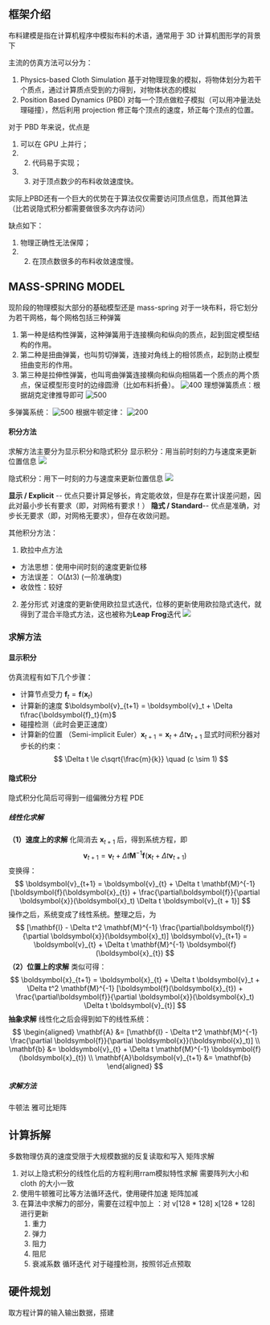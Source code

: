 ## 框架介绍
布料建模是指在计算机程序中模拟布料的术语，通常用于 3D 计算机图形学的背景下

主流的仿真方法可以分为：
1. Physics-based Cloth Simulation
基于对物理现象的模拟，将物体划分为若干个质点，通过计算质点受到的力得到，对物体状态的模拟
2. Position Based Dynamics (PBD)
对每一个顶点做粒子模拟（可以用冲量法处理碰撞），然后利用 projection 修正每个顶点的速度，矫正每个顶点的位置。

对于 PBD 年来说，优点是
1. 可以在 GPU 上并行；
2. 2. 代码易于实现；
3. 3. 对于顶点数少的布料收敛速度快。

实际上PBD还有一个巨大的优势在于算法仅仅需要访问顶点信息，而其他算法（比若说隐式积分都需要做很多次内存访问）

缺点如下：
1. 物理正确性无法保障；
2. 2. 在顶点数很多的布料收敛速度慢。

## MASS-SPRING MODEL
现阶段的物理模拟大部分的基础模型还是 mass-spring
对于一块布料，将它划分为若干网格，每个网格包括三种弹簧
1. 第一种是结构性弹簧，这种弹簧用于连接横向和纵向的质点，起到固定模型结构的作用。
2. 第二种是扭曲弹簧，也叫剪切弹簧，连接对角线上的相邻质点，起到防止模型扭曲变形的作用。
3. 第三种是拉伸性弹簧，也叫弯曲弹簧连接横向和纵向相隔着一个质点的两个质点，保证模型形变时的边缘圆滑（比如布料折叠）。
 ![400](https://raw.githubusercontent.com/acdefg/cdn/main/obsidian/202402261952550.png)
理想弹簧质点：根据胡克定律推导即可
 ![500](https://raw.githubusercontent.com/acdefg/cdn/main/obsidian/202402262001443.png)

多弹簧系统：
 ![500](https://raw.githubusercontent.com/acdefg/cdn/main/obsidian/202402262002499.png)
根据牛顿定律：
 ![200](https://raw.githubusercontent.com/acdefg/cdn/main/obsidian/202402262005018.png)
####  积分方法
求解方法主要分为显示积分和隐式积分
显示积分：用当前时刻的力与速度来更新位置信息
 ![](https://raw.githubusercontent.com/acdefg/cdn/main/obsidian/202402262021523.png)

隐式积分：用下一时刻的力与速度来更新位置信息
 ![](https://raw.githubusercontent.com/acdefg/cdn/main/obsidian/202402262022629.png)

**显示 / Explicit** -- 优点只要计算足够长，肯定能收敛，但是存在累计误差问题，因此对最小步长有要求（即，对网格有要求！）
**隐式 / Standard**-- 优点是准确，对步长无要求（即，对网格无要求），但存在收敛问题。

其他积分方法：
1. 欧拉中点方法
- 方法思想：使用中间时刻的速度更新位移
- 方法误差： O(Δt3) (一阶准确度)
- 收敛性：较好

2. 差分形式
对速度的更新使用欧拉显式迭代，位移的更新使用欧拉隐式迭代，就得到了混合半隐式方法，这也被称为**Leap Frog**迭代
 ![](https://raw.githubusercontent.com/acdefg/cdn/main/obsidian/202402262022197.png)
### 求解方法
#### 显示积分
仿真流程有如下几个步骤：
- 计算节点受力 $\boldsymbol{f}_t = \boldsymbol{f}(\boldsymbol{x}_t)$
- 计算新的速度 $\boldsymbol{v}_{t+1} = \boldsymbol{v}_t + \Delta t\frac{\boldsymbol{f}_t}{m}$
- 碰撞检测（此时会更正速度）
- 计算新的位置 （Semi-implicit Euler）$\boldsymbol{x}_{t+1} = \boldsymbol{x}_t + \Delta t \boldsymbol{v}_{t+1}$
显式时间积分器对步长的约束：
$$
\Delta t \le c\sqrt{\frac{m}{k}} \quad (c \sim 1)
$$
#### 隐式积分
隐式积分化简后可得到一组偏微分方程 PDE
##### 线性化求解
**（1）速度上的求解**
化简消去 $\boldsymbol{x}_{t+1}$ 后，得到系统方程，即 $$\boldsymbol{v}_{t+1} = \boldsymbol{v}_{t} + \Delta t \mathbf{M}^{-1} \boldsymbol{f}(\boldsymbol{x}_{t} + \Delta t \boldsymbol{v}_{t + 1})$$
变换得：
$$
\boldsymbol{v}_{t+1} = \boldsymbol{v}_{t} + \Delta t \mathbf{M}^{-1} [\boldsymbol{f}(\boldsymbol{x}_{t}) + \frac{\partial\boldsymbol{f}}{\partial \boldsymbol{x}}(\boldsymbol{x}_t) \Delta t \boldsymbol{v}_{t + 1}]
$$
操作之后，系统变成了线性系统。整理之后，为
$$
[\mathbf{I} - \Delta t^2 \mathbf{M}^{-1} \frac{\partial\boldsymbol{f}}{\partial \boldsymbol{x}}(\boldsymbol{x}_t)] \boldsymbol{v}_{t+1} = \boldsymbol{v}_{t} + \Delta t \mathbf{M}^{-1} \boldsymbol{f}(\boldsymbol{x}_{t})
$$
**（2）位置上的求解**
类似可得：
$$
\boldsymbol{x}_{t+1} = \boldsymbol{x}_{t} + \Delta t \boldsymbol{v}_t + \Delta t^2 \mathbf{M}^{-1} [\boldsymbol{f}(\boldsymbol{x}_{t}) + \frac{\partial\boldsymbol{f}}{\partial \boldsymbol{x}}(\boldsymbol{x}_t) \Delta t \boldsymbol{v}_{t}]
$$
**抽象求解**
线性化之后会得到如下的线性系统：
$$
\begin{aligned}
\mathbf{A} &= [\mathbf{I} - \Delta t^2 \mathbf{M}^{-1} \frac{\partial \boldsymbol{f}}{\partial \boldsymbol{x}}(\boldsymbol{x}_t)] \\
\mathbf{b} &= \boldsymbol{v}_{t} + \Delta t \mathbf{M}^{-1} \boldsymbol{f}(\boldsymbol{x}_{t}) \\
 \mathbf{A}\boldsymbol{v}_{t+1} &= \mathbf{b}
\end{aligned}
$$
##### 求解方法
牛顿法
雅可比矩阵

## 计算拆解
多数物理仿真的速度受限于大规模数据的反复读取和写入
矩阵求解
1. 对以上隐式积分的线性化后的方程利用rram模拟特性求解
	需要阵列大小和 cloth 的大小一致
2. 使用牛顿雅可比等方法循环迭代，使用硬件加速
矩阵加减
1. 在算法中求解力的部分，需要在过程中加上 ：对 v[128 * 128] x[128 * 128]进行更新
	1. 重力 
	2. 弹力 
	3. 阻力 
	4. 阻尼 
	5. 衰减系数
循环迭代
对于碰撞检测，按照邻近点预取

## 硬件规划
取方程计算的输入输出数据，搭建